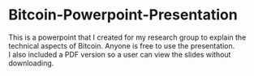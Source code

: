 # Bitcoin-Powerpoint-Presentation
This is a powerpoint that I created for my research group to explain the technical aspects of Bitcoin. Anyone is free to use the presentation. <br>
I also included a PDF version so a user can view the slides without downloading.
